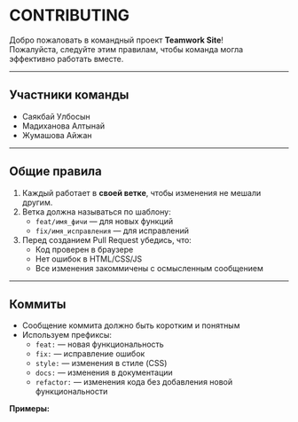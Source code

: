 # CONTRIBUTING

Добро пожаловать в командный проект **Teamwork Site**!  
Пожалуйста, следуйте этим правилам, чтобы команда могла эффективно работать вместе.

---

## Участники команды
- Саякбай Улбосын 
- Мадиханова Алтынай
- Жумашова Айжан

---

## Общие правила
1. Каждый работает в **своей ветке**, чтобы изменения не мешали другим.
2. Ветка должна называться по шаблону:
   - `feat/имя_фичи` — для новых функций  
   - `fix/имя_исправления` — для исправлений
3. Перед созданием Pull Request убедись, что:
   - Код проверен в браузере
   - Нет ошибок в HTML/CSS/JS
   - Все изменения закоммичены с осмысленным сообщением

---

## Коммиты
- Сообщение коммита должно быть коротким и понятным
- Используем префиксы:
  - `feat:` — новая функциональность
  - `fix:` — исправление ошибок
  - `style:` — изменения в стиле (CSS)
  - `docs:` — изменения в документации
  - `refactor:` — изменения кода без добавления новой функциональности

**Примеры:**
